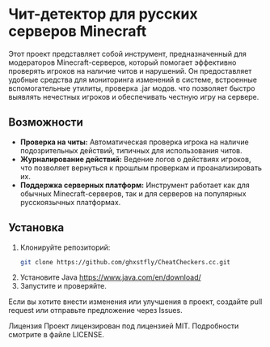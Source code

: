 # Чит-детектор для русских серверов Minecraft

Этот проект представляет собой инструмент, предназначенный для модераторов Minecraft-серверов, который помогает эффективно проверять игроков на наличие читов и нарушений. Он предоставляет удобные средства для мониторинга изменений в системе, встроенные вспомогательные утилиты, проверка .jar модов.  что позволяет быстро выявлять нечестных игроков и обеспечивать честную игру на сервере.

## Возможности

- **Проверка на читы:** Автоматическая проверка игрока на наличие подозрительных действий, типичных для использования читов.
- **Журналирование действий:** Ведение логов о действиях игроков, что позволяет вернуться к прошлым проверкам и проанализировать их.
- **Поддержка серверных платформ:** Инструмент работает как для обычных Minecraft-серверов, так и для серверов на популярных русскоязычных платформах.

## Установка

1. Клонируйте репозиторий:
   ```bash
   git clone https://github.com/ghxstfly/CheatCheckers.cc.git
2. Установите Java
   https://www.java.com/en/download/
3. Запустите и проверяйте.

Если вы хотите внести изменения или улучшения в проект, создайте pull request или отправьте предложение через Issues.

Лицензия
Проект лицензирован под лицензией MIT. Подробности смотрите в файле LICENSE.
